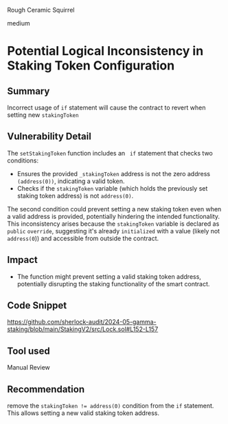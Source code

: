 Rough Ceramic Squirrel

medium

# Potential Logical Inconsistency in Staking Token Configuration

## Summary
Incorrect usage of  `if` statement will cause the contract to revert when setting new `stakingToken`
## Vulnerability Detail
The `setStakingToken` function includes an ` if` statement that checks two conditions:
* Ensures the provided `_stakingToken` address is not the zero address `(address(0))`, indicating a valid token.
* Checks if the `stakingToken` variable (which holds the previously set staking token address) is not `address(0)`.

The second condition could prevent setting a new staking token even when a valid address is provided, potentially hindering the intended functionality.
This inconsistency arises because the `stakingToken` variable is declared as` public` `override`, suggesting it's already `initialized` with a value (likely not` address(0`)) and accessible from outside the contract.

## Impact
* The function might prevent setting a valid staking token address, potentially disrupting the staking functionality of the smart contract.

## Code Snippet
https://github.com/sherlock-audit/2024-05-gamma-staking/blob/main/StakingV2/src/Lock.sol#L152-L157
## Tool used

Manual Review

## Recommendation
 remove the `stakingToken != address(0)` condition from the `if` statement. This allows setting a new valid staking token address.